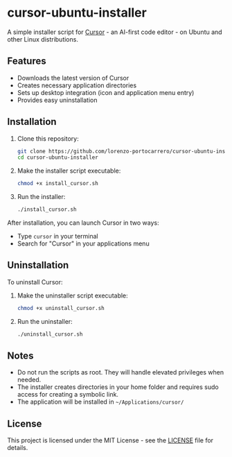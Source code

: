 # cursor-ubuntu-installer

A simple installer script for [Cursor](https://cursor.sh/) - an AI-first code editor - on Ubuntu and other Linux distributions.

## Features

- Downloads the latest version of Cursor
- Creates necessary application directories
- Sets up desktop integration (icon and application menu entry)
- Provides easy uninstallation

## Installation

1. Clone this repository:
   
   ```bash
   git clone https://github.com/lorenzo-portocarrero/cursor-ubuntu-installer
   cd cursor-ubuntu-installer
   ```

2. Make the installer script executable:
   
   ```bash
   chmod +x install_cursor.sh
   ```

3. Run the installer:
   
   ```bash
   ./install_cursor.sh
   ```

After installation, you can launch Cursor in two ways:
- Type `cursor` in your terminal
- Search for "Cursor" in your applications menu

## Uninstallation

To uninstall Cursor:

1. Make the uninstaller script executable:
   
   ```bash
   chmod +x uninstall_cursor.sh
   ```

2. Run the uninstaller:
   
   ```bash
   ./uninstall_cursor.sh
   ```

## Notes

- Do not run the scripts as root. They will handle elevated privileges when needed.
- The installer creates directories in your home folder and requires sudo access for creating a symbolic link.
- The application will be installed in `~/Applications/cursor/`

## License

This project is licensed under the MIT License - see the [LICENSE](LICENSE) file for details.